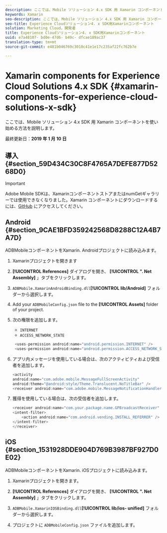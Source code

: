 ```yaml
---
description: ここでは、Mobile ソリューション 4.x SDK 用 Xamarin コンポーネントを使い始める方法を説明します。
keywords: Xamarin
seo-description: ここでは、Mobile ソリューション 4.x SDK 用 Xamarin コンポーネントを使い始める方法を説明します。
seo-title: Experience Cloudソリューション4. x SDK用Xamarinコンポーネント
solution: Marketing Cloud，開発者
title: Experience Cloudソリューション4. x SDK用Xamarinコンポーネント
uuid: e7a48107- bd0e-47d6- b49c- dfcae189ac37
translation-type: tm+mt
source-git-commit: e481b046769c3010c41e1e17c235af22fc762b7e

---
```



# Xamarin components for Experience Cloud Solutions 4.x SDK {#xamarin-components-for-experience-cloud-solutions-x-sdk}

ここでは、Mobile ソリューション 4.x SDK 用 Xamarin コンポーネントを使い始める方法を説明します。

最終更新日：**2019 年 1 月 10 日**

## 導入 {#section_59D434C30C8F4765A7DEFE877D5268D0}

>[!IMPORTANT]
>
>Adobe Mobile SDKは、XamarinコンポーネントストアまたはnumGetギャラリーでは使用できなくなりました。Xamarin コンポーネントにダウンロードするには、[GitHub](https://github.com/Adobe-Marketing-Cloud/mobile-services) にアクセスしてください。


## Android {#section_9CAE1BFD359242568D8288C12A4B7A7D}

ADBMobileコンポーネントをXamarin. Androidプロジェクトに読み込みます。

1. Xamarinプロジェクトを開きます

1. **[!UICONTROL References]** ダイアログを開き、 **[!UICONTROL ". Net Assembly]** 」タブをクリックします。

1. `ADBMobile.XamarinAndroidBinding.dll`**[!UICONTROL lib/Android]** フォルダーから選択します。

1. Add your `ADBMobileConfig.json` file to the **[!UICONTROL Assets]** folder of your project.

1. 次の権限を追加します。

   * `INTERNET`
   * `ACCESS_NETWORK_STATE`

   ```java
    <uses-permission android:name="android.permission.INTERNET" />
    <uses-permission android:name="android.permission.ACCESS_NETWORK_STATE" />
   ```

1. アプリ内メッセージを使用している場合は、次のアクティビティおよび受信者を追加します。

   ```java
   <activity 
   android:name="com.adobe.mobile.MessageFullScreenActivity" 
   android:theme="@android:style/Theme.Translucent.NoTitleBar" />
   <receiver android:name="com.adobe.mobile.MessageNotificationHandler" />
   ```

1. 獲得を使用している場合は、次の受信者を追加します。

   ```java
   <receiver android:name="com.your.package.name.GPBroadcastReceiver" android:exported="true">
   <intent-filter>
       <action android:name="com.android.vending.INSTALL_REFERRER" />
   </intent-filter>
   </receiver>
   ```

## iOS {#section_1531928DDE904D769B3987BF927D0E02}

ADBMobileコンポーネントをXamarin. iOSプロジェクトに読み込みます。

1. Xamarinプロジェクトを開きます。
1. **[!UICONTROL References]** ダイアログを開き、 **[!UICONTROL ". Net Assembly]** 」タブをクリックします。

1. `ADBMobile.XamarinIOSBinding.dll`**[!UICONTROL lib/ios- unified]** フォルダーから選択します。

1. プロジェクトに `ADBMobileConfig.json` ファイルを追加します。


